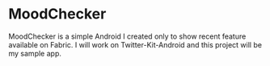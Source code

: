 # MoodChecker

MoodChecker is a simple Android I created only to show recent feature available on Fabric. I will work on Twitter-Kit-Android and this project will be my sample app.

